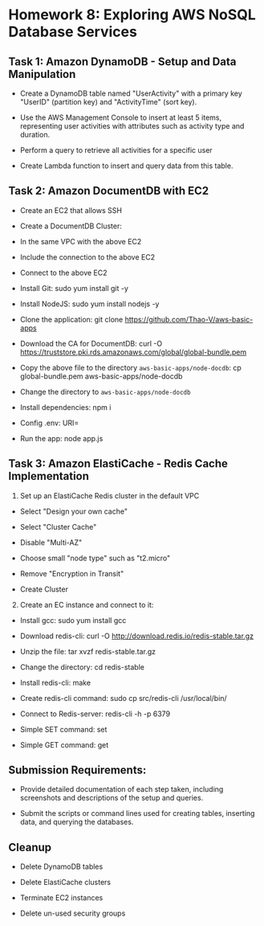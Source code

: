 # Homework 8: Exploring AWS NoSQL Database Services

## Task 1: Amazon DynamoDB - Setup and Data Manipulation

* Create a DynamoDB table named "UserActivity" with a primary key "UserID" (partition key) and "ActivityTime" (sort key).

* Use the AWS Management Console to insert at least 5 items, representing user activities with attributes such as activity type and duration.

* Perform a query to retrieve all activities for a specific user

* Create Lambda function to insert and query data from this table.

## Task 2: Amazon DocumentDB with EC2

* Create an EC2 that allows SSH

* Create a DocumentDB Cluster:

- In the same VPC with the above EC2

- Include the connection to the above EC2

* Connect to the above EC2

- Install Git: sudo yum install git -y

- Install NodeJS: sudo yum install nodejs -y

- Clone the application: git clone https://github.com/Thao-V/aws-basic-apps

- Download the CA for DocumentDB: curl -O https://truststore.pki.rds.amazonaws.com/global/global-bundle.pem

- Copy the above file to the directory `aws-basic-apps/node-docdb`: cp global-bundle.pem aws-basic-apps/node-docdb

- Change the directory to `aws-basic-apps/node-docdb`

- Install dependencies: npm i

- Config .env: URI=<your-connection-string>

- Run the app: node app.js

## Task 3: Amazon ElastiCache - Redis Cache Implementation

1. Set up an ElastiCache Redis cluster in the default VPC

- Select "Design your own cache"

- Select "Cluster Cache"

- Disable "Multi-AZ"

- Choose small "node type" such as "t2.micro"

- Remove "Encryption in Transit"

- Create Cluster

2. Create an EC instance and connect to it:

- Install gcc: sudo yum install gcc

- Download redis-cli: curl -O http://download.redis.io/redis-stable.tar.gz

- Unzip the file: tar xvzf redis-stable.tar.gz

- Change the directory: cd redis-stable

- Install redis-cli: make

- Create redis-cli command: sudo cp src/redis-cli /usr/local/bin/

- Connect to Redis-server: redis-cli -h <cluster-endpoint> -p 6379

- Simple SET command: set <key> <value>

- Simple GET command: get <key>

## Submission Requirements:

* Provide detailed documentation of each step taken, including screenshots and descriptions of the setup and queries.

* Submit the scripts or command lines used for creating tables, inserting data, and querying the databases.

## Cleanup

* Delete DynamoDB tables

* Delete ElastiCache clusters

* Terminate EC2 instances

* Delete un-used security groups
